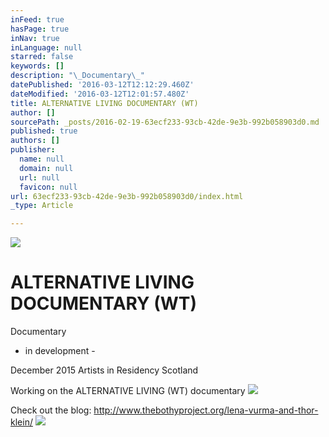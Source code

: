 ```yaml
---
inFeed: true
hasPage: true
inNav: true
inLanguage: null
starred: false
keywords: []
description: "\_Documentary\_"
datePublished: '2016-03-12T12:12:29.460Z'
dateModified: '2016-03-12T12:01:57.480Z'
title: ALTERNATIVE LIVING DOCUMENTARY (WT)
author: []
sourcePath: _posts/2016-02-19-63ecf233-93cb-42de-9e3b-992b058903d0.md
published: true
authors: []
publisher:
  name: null
  domain: null
  url: null
  favicon: null
url: 63ecf233-93cb-42de-9e3b-992b058903d0/index.html
_type: Article

---
```

![](https://s3-us-west-2.amazonaws.com/the-grid-img/p/c0e68ebc2018f28183ff6284854765d5e8fa668e.jpg)

# ALTERNATIVE LIVING DOCUMENTARY (WT)

Documentary 

- in development - 

December 2015 Artists in Residency Scotland

Working on the ALTERNATIVE LIVING (WT) documentary
![](https://the-grid-user-content.s3-us-west-2.amazonaws.com/b0edd334-668a-4136-9899-c40a6e88beb5.jpg)

Check out the blog: http://www.thebothyproject.org/lena-vurma-and-thor-klein/
![](https://the-grid-user-content.s3-us-west-2.amazonaws.com/a2edc2b5-2d9d-4f33-8e93-54f27ddf1244.jpg)